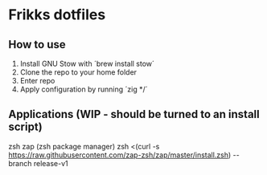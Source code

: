 # Frikks dotfiles
## How to use

1. Install GNU Stow with ´brew install stow´
1. Clone the repo to your home folder
2. Enter repo
3. Apply configuration by running ´zig */´

## Applications (WIP - should be turned to an install script)
zsh
zap (zsh package manager) zsh <(curl -s https://raw.githubusercontent.com/zap-zsh/zap/master/install.zsh) --branch release-v1 


